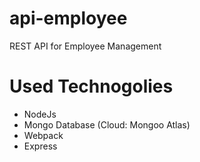 # api-employee
REST API for Employee Management

# Used Technogolies
- NodeJs
- Mongo Database (Cloud: Mongoo Atlas)
- Webpack
- Express
